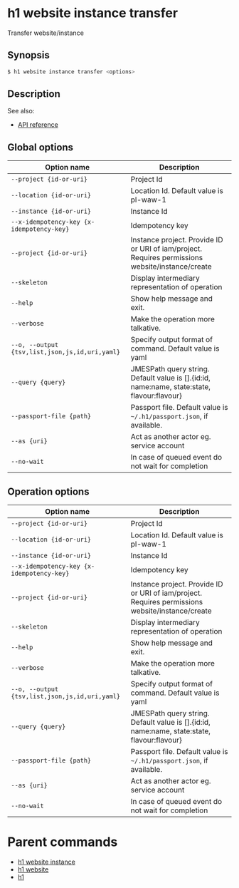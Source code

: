 
# h1 website instance transfer

Transfer website/instance

## Synopsis

```bash
$ h1 website instance transfer <options>
```

## Description

See also:

* [API reference](https://api.hyperone.com/v2/docs#operation/website_project_instance_transfer)

## Global options

| Option name                                        | Description                                                                                      |
| -------------------------------------------------- | ------------------------------------------------------------------------------------------------ |
| ```--project {id-or-uri}```                        | Project Id                                                                                       |
| ```--location {id-or-uri}```                       | Location Id. Default value is pl-waw-1                                                           |
| ```--instance {id-or-uri}```                       | Instance Id                                                                                      |
| ```--x-idempotency-key {x-idempotency-key}```      | Idempotency key                                                                                  |
| ```--project {id-or-uri}```                        | Instance project. Provide ID or URI of iam/project. Requires permissions website/instance/create |
| ```--skeleton```                                   | Display intermediary representation of operation                                                 |
| ```--help```                                       | Show help message and exit.                                                                      |
| ```--verbose```                                    | Make the operation more talkative.                                                               |
| ```--o, --output {tsv,list,json,js,id,uri,yaml}``` | Specify output format of command. Default value is yaml                                          |
| ```--query {query}```                              | JMESPath query string. Default value is [].\{id:id, name:name, state:state, flavour:flavour\}    |
| ```--passport-file {path}```                       | Passport file. Default value is ```~/.h1/passport.json```, if available.                         |
| ```--as {uri}```                                   | Act as another actor eg. service account                                                         |
| ```--no-wait```                                    | In case of queued event do not wait for completion                                               |

## Operation options

| Option name                                        | Description                                                                                      |
| -------------------------------------------------- | ------------------------------------------------------------------------------------------------ |
| ```--project {id-or-uri}```                        | Project Id                                                                                       |
| ```--location {id-or-uri}```                       | Location Id. Default value is pl-waw-1                                                           |
| ```--instance {id-or-uri}```                       | Instance Id                                                                                      |
| ```--x-idempotency-key {x-idempotency-key}```      | Idempotency key                                                                                  |
| ```--project {id-or-uri}```                        | Instance project. Provide ID or URI of iam/project. Requires permissions website/instance/create |
| ```--skeleton```                                   | Display intermediary representation of operation                                                 |
| ```--help```                                       | Show help message and exit.                                                                      |
| ```--verbose```                                    | Make the operation more talkative.                                                               |
| ```--o, --output {tsv,list,json,js,id,uri,yaml}``` | Specify output format of command. Default value is yaml                                          |
| ```--query {query}```                              | JMESPath query string. Default value is [].\{id:id, name:name, state:state, flavour:flavour\}    |
| ```--passport-file {path}```                       | Passport file. Default value is ```~/.h1/passport.json```, if available.                         |
| ```--as {uri}```                                   | Act as another actor eg. service account                                                         |
| ```--no-wait```                                    | In case of queued event do not wait for completion                                               |

# Parent commands

* [h1 website instance](./../README.md)
* [h1 website](./../../README.md)
* [h1](./../../../README.md)
